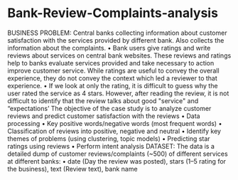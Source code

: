 # Bank-Review-Complaints-analysis
BUSINESS PROBLEM:
Central banks collecting information about customer satisfaction with the services provided by different bank. Also collects the information about the complaints.
•	Bank users give ratings and write reviews about services on central bank websites. These reviews and ratings help to banks evaluate services provided and take necessary to action improve customer service. While ratings are useful to convey the overall experience, they do not convey the context which led a reviewer to that experience.
•	If we look at only the rating, it is difficult to guess why the user rated the service as 4 stars. However, after reading the review, it is not difficult to identify that the review talks about good "service" and “expectations’
The objective of the case study is to analyze customer reviews and predict customer satisfaction with the reviews
•	Data processing
•	Key positive words/negative words (most frequent words)
•	Classification of reviews into positive, negative and neutral
•	Identify key themes of problems (using clustering, topic models)
•	Predicting star ratings using reviews
•	Perform intent analysis
DATASET: The data is a detailed dump of customer reviews/complaints (~500) of different services at different banks:
•	date (Day the review was posted), stars (1–5 rating for the business), text (Review text),
bank name
